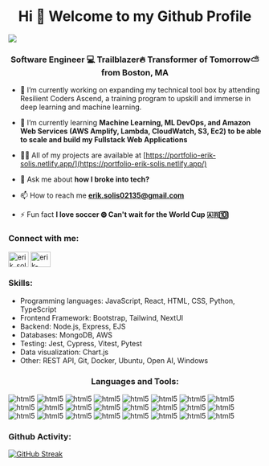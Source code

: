 <h1 align="center">Hi 👋 Welcome to my Github Profile</h1>
<div>
  <img src="https://pbs.twimg.com/profile_banners/1702887369249075200/1696433691/1500x500"/>
</div>
<h3 align="center">Software Engineer 💻 Trailblazer🔥 Transformer of Tomorrow⛅️ from Boston, MA</h3>

- 🔭 I’m currently working on expanding my technical tool box by attending Resilient Coders Ascend, a training program to upskill and immerse in deep learning and machine learning.

- 🌱 I’m currently learning **Machine Learning, ML DevOps, and Amazon Web Services (AWS Amplify, Lambda, CloudWatch, S3, Ec2) to be able to scale and build my Fullstack Web Applications**

- 👨‍💻 All of my projects are available at [https://portfolio-erik-solis.netlify.app/](https://portfolio-erik-solis.netlify.app/)

- 💬 Ask me about **how I broke into tech?**

- 📫 How to reach me **erik.solis02135@gmail.com**

- ⚡ Fun fact **I love soccer ⚽︎ Can't wait for the World Cup 🇦🇷🔟**

<h3 align="left">Connect with me:</h3>
<p align="left">
<a href="https://twitter.com/erik_solisdev" target="blank"><img align="center" src="https://raw.githubusercontent.com/rahuldkjain/github-profile-readme-generator/master/src/images/icons/Social/twitter.svg" alt="erik_solisdev" height="30" width="40" /></a>
<a href="https://linkedin.com/in/erik-solis" target="blank"><img align="center" src="https://raw.githubusercontent.com/rahuldkjain/github-profile-readme-generator/master/src/images/icons/Social/linked-in-alt.svg" alt="erik-solis" height="30" width="40" /></a>
</p>

<h3 align="left">Skills:</h3>
<ul align="left">
 <li> Programming languages: JavaScript, React, HTML, CSS, Python, TypeScript</li>
 <li> Frontend Framework: Bootstrap, Tailwind, NextUI </li>
 <li> Backend: Node.js, Express, EJS </li>
 <li> Databases: MongoDB, AWS </li>
 <li> Testing: Jest, Cypress, Vitest, Pytest </li>
 <li> Data visualization: Chart.js </li>
 <li> Other: REST API, Git, Docker, Ubuntu, Open AI, Windows</li>
</ul>

<h3 align="center">Languages and Tools:</h3>
<p align="left"> <a target="_blank" rel="noreferrer"> <img src="https://img.shields.io/badge/HTML5-E34F26?style=for-the-badge&logo=html5&logoColor=white" alt="html5" /> </a> </a> <a target="_blank" rel="noreferrer"> <img src="https://img.shields.io/badge/JavaScript-323330?style=for-the-badge&logo=javascript&logoColor=F7DF1E" alt="html5" /> </a> <a target="_blank" rel="noreferrer"> <img src="https://img.shields.io/badge/TypeScript-007ACC?style=for-the-badge&logo=typescript&logoColor=white" alt="html5" /> </a> <a target="_blank" rel="noreferrer"> <img src="https://img.shields.io/badge/CSS3-1572B6?style=for-the-badge&logo=css3&logoColor=white" alt="html5" /> </a> <a target="_blank" rel="noreferrer"> <img src="https://img.shields.io/badge/Chart%20js-FF6384?style=for-the-badge&logo=chartdotjs&logoColor=white" alt="html5" /> </a> <a target="_blank" rel="noreferrer"> <img src="https://img.shields.io/badge/MySQL-005C84?style=for-the-badge&logo=mysql&logoColor=white" alt="html5" /> </a> <a target="_blank" rel="noreferrer"> <img src="https://img.shields.io/badge/Amazon_AWS-FF9900?style=for-the-badge&logo=amazonaws&logoColor=white" alt="html5" /> <a target="_blank" rel="noreferrer"> <img src="https://img.shields.io/badge/Microsoft_SQL_Server-CC2927?style=for-the-badge&logo=microsoft-sql-server&logoColor=white" alt="html5" /> </a> <a target="_blank" rel="noreferrer"> <img src="https://img.shields.io/badge/Figma-F24E1E?style=for-the-badge&logo=figma&logoColor=white" alt="html5" /> </a> <a target="_blank" rel="noreferrer"> <img src="https://img.shields.io/badge/Tableau-E97627?style=for-the-badge&logo=Tableau&logoColor=white" alt="html5" /> </a> <a target="_blank" rel="noreferrer"> <img src="https://img.shields.io/badge/ChatGPT-74aa9c?style=for-the-badge&logo=openai&logoColor=white" alt="html5" /> </a> <a target="_blank" rel="noreferrer"> <img src="https://img.shields.io/badge/Tableau-E97627?style=for-the-badge&logo=Tableau&logoColor=white" alt="html5" /> </a> <a target="_blank" rel="noreferrer"> <img src="https://img.shields.io/badge/Canva-%2300C4CC.svg?&style=for-the-badge&logo=Canva&logoColor=white" alt="html5" /> </a> <a target="_blank" rel="noreferrer"> <img src="https://img.shields.io/badge/Jest-C21325?style=for-the-badge&logo=jest&logoColor=white" alt="html5" /> </a> <a target="_blank" rel="noreferrer"> <img src="https://img.shields.io/badge/GitHub-100000?style=for-the-badge&logo=github&logoColor=white" alt="html5" /> </a> <a target="_blank" rel="noreferrer"> <img src="https://img.shields.io/badge/Docker-2CA5E0?style=for-the-badge&logo=docker&logoColor=white" alt="html5" /> </a> <a target="_blank" rel="noreferrer"> <img src="https://img.shields.io/badge/Ubuntu-E95420?style=for-the-badge&logo=ubuntu&logoColor=white" alt="html5" /> </a> <a target="_blank" rel="noreferrer"> <img src="https://img.shields.io/badge/React-20232A?style=for-the-badge&logo=react&logoColor=61DAFB" alt="html5" /> </a> <a target="_blank" rel="noreferrer"> <img src="https://img.shields.io/badge/Tailwind_CSS-38B2AC?style=for-the-badge&logo=tailwind-css&logoColor=white" alt="html5" /> </a> <a target="_blank" rel="noreferrer"> <img src="https://img.shields.io/badge/Bootstrap-563D7C?style=for-the-badge&logo=bootstrap&logoColor=white" alt="html5" /> </a> <a target="_blank" rel="noreferrer"> <img src="https://img.shields.io/badge/MongoDB-4EA94B?style=for-the-badge&logo=mongodb&logoColor=white" alt="html5" /> </a> <a target="_blank" rel="noreferrer"> <img src="https://img.shields.io/badge/Node%20js-339933?style=for-the-badge&logo=nodedotjs&logoColor=white" alt="html5" /> </a> <a target="_blank" rel="noreferrer"> <img src="https://img.shields.io/badge/Postman-FF6C37?style=for-the-badge&logo=Postman&logoColor=white" alt="html5" /> </a> <a target="_blank" rel="noreferrer"> <img src="https://img.shields.io/badge/GIT-E44C30?style=for-the-badge&logo=git&logoColor=white" alt="html5" /> </a> </p>

<h3 align="left">Github Activity:</h3>

[![GitHub Streak](https://streak-stats.demolab.com/?user=socratic617&theme=dark)](https://git.io/streak-stats)
